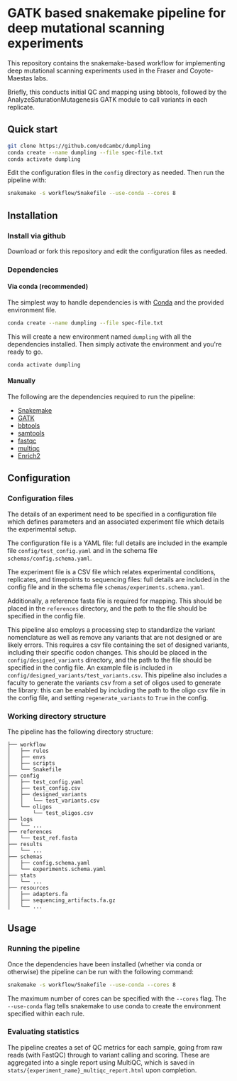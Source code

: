 # GATK based snakemake pipeline for deep mutational scanning experiments

This repository contains the snakemake-based workflow for implementing
deep mutational scanning experiments used in the Fraser and Coyote-Maestas labs.

Briefly, this conducts initial QC and mapping using bbtools, followed by the
AnalyzeSaturationMutagenesis GATK module to call variants in each replicate.

## Quick start

```bash
git clone https://github.com/odcambc/dumpling
conda create --name dumpling --file spec-file.txt
conda activate dumpling
```
Edit the configuration files in the `config` directory as needed. Then run the pipeline with:

```bash
snakemake -s workflow/Snakefile --use-conda --cores 8
```

## Installation

### Install via github

Download or fork this repository and edit the configuration files as needed.

### Dependencies

#### Via conda (recommended)
The simplest way to handle dependencies is with [Conda](https://conda.io/docs/) and the provided environment file.

```bash
conda create --name dumpling --file spec-file.txt
```

This will create a new environment named `dumpling` with all the dependencies installed. Then simply activate the environment and you're ready to go.

```bash
conda activate dumpling
```

#### Manually

The following are the dependencies required to run the pipeline:

* [Snakemake](https://snakemake.readthedocs.io/en/stable/)
* [GATK](https://software.broadinstitute.org/gatk/)
* [bbtools](https://jgi.doe.gov/data-and-tools/bbtools/)
* [samtools](http://www.htslib.org/)
* [fastqc](https://www.bioinformatics.babraham.ac.uk/projects/fastqc/)
* [multiqc](http://multiqc.info/)
* [Enrich2](https://enrich2.readthedocs.io/en/latest/)

## Configuration

### Configuration files
The details of an experiment need to be specified in a configuration file which defines parameters and an associated experiment file which details
the experimental setup.

The configuration file is a YAML file: full details are included in the example file `config/test_config.yaml` and in the schema file `schemas/config.schema.yaml`.

The experiment file is a CSV file which relates experimental conditions, replicates, and timepoints to sequencing files: full details are included in the config file and in the schema file `schemas/experiments.schema.yaml`.

Additionally, a reference fasta file is required for mapping. This should be placed in the `references` directory, and the path to the file should be specified in the config file.

This pipeline also employs a processing step to standardize the variant
nomenclature as well as remove any variants that are not designed or are likely errors. This requires a csv file containing the set of designed variants, including their specific codon changes. This should be placed in the `config/designed_variants` directory, and the path to the file should be specified in the config file. An example file is included in `config/designed_variants/test_variants.csv`. This pipeline also includes a faculty
to generate the variants csv from a set of oligos used to generate the library: this can be enabled by including the path to the oligo csv file in the config file, and setting `regenerate_variants` to `True` in the config.

### Working directory structure

The pipeline has the following directory structure:
```
├── workflow
│   ├── rules
│   ├── envs
│   ├── scripts
│   └── Snakefile
├── config
│   ├── test_config.yaml
│   ├── test_config.csv
│   ├── designed_variants
│   │   └── test_variants.csv
│   └── oligos
│       └── test_oligos.csv
├── logs
│   └── ...
├── references
│   └── test_ref.fasta
├── results
│   └── ...
├── schemas
│   ├── config.schema.yaml
│   └── experiments.schema.yaml
├── stats
│   └── ...
├── resources
│   ├── adapters.fa
│   ├── sequencing_artifacts.fa.gz
│   └── ...

```
## Usage

### Running the pipeline

Once the dependencies have been installed (whether via conda or otherwise) the pipeline can be run with the following command:

```bash
snakemake -s workflow/Snakefile --use-conda --cores 8
```

The maximum number of cores can be specified with the `--cores` flag. The `--use-conda` flag tells snakemake to use conda to create the environment specified within each rule.

### Evaluating statistics

The pipeline creates a set of QC metrics for each sample, going from
raw reads (with FastQC) through to variant calling and scoring. These
are aggregated into a single report using MultiQC, which is saved in
`stats/{experiment_name}_multiqc_report.html` upon completion.
